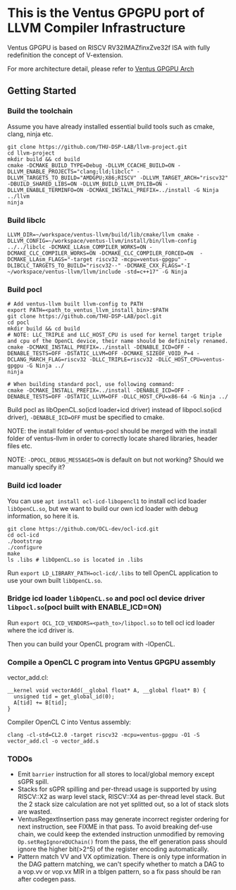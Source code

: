 # This is the Ventus GPGPU port of LLVM Compiler Infrastructure

Ventus GPGPU is based on RISCV RV32IMAZfinxZve32f ISA with fully redefinition the concept of V-extension.

For more architecture detail, please refer to
[Ventus GPGPU Arch](https://github.com/THU-DSP-LAB/ventus-gpgpu/blob/master/docs/Ventus-GPGPU-doc.md)

## Getting Started

### Build the toolchain

Assume you have already installed essential build tools such as cmake, clang, ninja etc.

```
git clone https://github.com/THU-DSP-LAB/llvm-project.git
cd llvm-project
mkdir build && cd build
cmake -DCMAKE_BUILD_TYPE=Debug -DLLVM_CCACHE_BUILD=ON -DLLVM_ENABLE_PROJECTS="clang;lld;libclc" -DLLVM_TARGETS_TO_BUILD="AMDGPU;X86;RISCV" -DLLVM_TARGET_ARCH="riscv32" -DBUILD_SHARED_LIBS=ON -DLLVM_BUILD_LLVM_DYLIB=ON -DLLVM_ENABLE_TERMINFO=ON -DCMAKE_INSTALL_PREFIX=../install -G Ninja ../llvm
ninja
```

### Build libclc

```
LLVM_DIR=~/workspace/ventus-llvm/build/lib/cmake/llvm cmake -DLLVM_CONFIG=~/workspace/ventus-llvm/install/bin/llvm-config ../../libclc -DCMAKE_LLAsm_COMPILER_WORKS=ON -DCMAKE_CLC_COMPILER_WORKS=ON -DCMAKE_CLC_COMPILER_FORCED=ON  -DCMAKE_LLAsm_FLAGS="-target riscv32 -mcpu=ventus-gpgpu" -DLIBCLC_TARGETS_TO_BUILD="riscv32--" -DCMAKE_CXX_FLAGS="-I ~/workspace/ventus-llvm/llvm/include -std=c++17" -G Ninja
```

### Build pocl

```
# Add ventus-llvm built llvm-config to PATH
export PATH=<path_to_ventus_llvm_install_bin>:$PATH
git clone https://github.com/THU-DSP-LAB/pocl.git
cd pocl
mkdir build && cd build
# NOTE: LLC_TRIPLE and LLC_HOST_CPU is used for kernel target triple and cpu of the OpenCL device, their name should be definitely renamed.
cmake -DCMAKE_INSTALL_PREFIX=../install -DENABLE_ICD=OFF -DENABLE_TESTS=OFF -DSTATIC_LLVM=OFF -DCMAKE_SIZEOF_VOID_P=4 -DCLANG_MARCH_FLAG=riscv32 -DLLC_TRIPLE=riscv32 -DLLC_HOST_CPU=ventus-gpgpu -G Ninja ../
ninja

# When building standard pocl, use following command:
cmake -DCMAKE_INSTALL_PREFIX=../install -DENABLE_ICD=OFF -DENABLE_TESTS=OFF -DSTATIC_LLVM=OFF -DLLC_HOST_CPU=x86-64 -G Ninja ../
```

Build pocl as libOpenCL.so(icd loader+icd driver) instead of libpocl.so(icd driver), `-DENABLE_ICD=OFF` must be specified to cmake.

NOTE: the install folder of ventus-pocl should be merged with the install folder of ventus-llvm in order to correctly locate shared libraries, header files etc.

NOTE: `-DPOCL_DEBUG_MESSAGES=ON` is default on but not working? Should we manually specify it?


### Build icd loader

You can use `apt install ocl-icd-libopencl1` to install ocl icd loader `libOpenCL.so`, but we want to build our own icd loader with debug information, so here it is.

```
git clone https://github.com/OCL-dev/ocl-icd.git
cd ocl-icd
./bootstrap
./configure
make
ls .libs # libOpenCL.so is located in .libs
```

Run `export LD_LIBRARY_PATH=ocl-icd/.libs` to tell OpenCL application to use your own built `libOpenCL.so`.


### Bridge icd loader `libOpenCL.so` and pocl ocl device driver `libpocl.so`(pocl built with ENABLE_ICD=ON)

Run `export OCL_ICD_VENDORS=<path_to>/libpocl.so` to tell ocl icd loader where the icd driver is.

Then you can build your OpenCL program with -lOpenCL.


### Compile a OpenCL C program into Ventus GPGPU assembly

vector_add.cl:

```
__kernel void vectorAdd(__global float* A, __global float* B) {
  unsigned tid = get_global_id(0);
  A[tid] += B[tid];
}
```

Compiler OpenCL C into Ventus assembly:

```
clang -cl-std=CL2.0 -target riscv32 -mcpu=ventus-gpgpu -O1 -S vector_add.cl -o vector_add.s
```

### TODOs

* Emit `barrier` instruction for all stores to local/global memory except sGPR spill.
* Stacks for sGPR spilling and per-thread usage is supported by using RISCV::X2 as warp level stack, RISCV::X4 as per-thread level stack. But the 2 stack size calculation are not yet splitted out, so a lot of stack slots are wasted.
* VentusRegextInsertion pass may generate incorrect register ordering for next instruction, see FIXME in that pass. To avoid breaking def-use chain, we could keep the extended instruction unmodified by removing `Op.setRegIgnoreDUChain()` from the pass, the elf generation pass should ignore the higher bit(>2^5) of the register encoding automatically.
* Pattern match VV and VX optimization. There is only type information in the DAG pattern matching, we can't specify whether to match a DAG to a vop.vv or vop.vx MIR in a tblgen pattern, so a fix pass should be ran after codegen pass.
